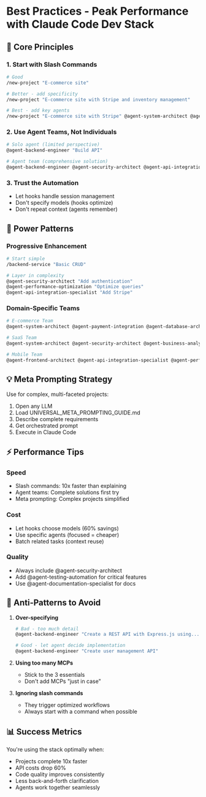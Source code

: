# Best Practices - Peak Performance with Claude Code Dev Stack

## 🎯 Core Principles

### 1. Start with Slash Commands
```bash
# Good
/new-project "E-commerce site"

# Better - add specificity
/new-project "E-commerce site with Stripe and inventory management"

# Best - add key agents
/new-project "E-commerce site with Stripe" @agent-system-architect @agent-payment-integration
```

### 2. Use Agent Teams, Not Individuals
```bash
# Solo agent (limited perspective)
@agent-backend-engineer "Build API"

# Agent team (comprehensive solution)
@agent-backend-engineer @agent-security-architect @agent-api-integration-specialist "Build secure API with third-party integrations"
```

### 3. Trust the Automation
- Let hooks handle session management
- Don't specify models (hooks optimize)
- Don't repeat context (agents remember)

## 🚀 Power Patterns

### Progressive Enhancement
```bash
# Start simple
/backend-service "Basic CRUD"

# Layer in complexity
@agent-security-architect "Add authentication"
@agent-performance-optimization "Optimize queries"
@agent-api-integration-specialist "Add Stripe"
```

### Domain-Specific Teams
```bash
# E-commerce Team
@agent-system-architect @agent-payment-integration @agent-database-architect

# SaaS Team  
@agent-system-architect @agent-security-architect @agent-business-analyst

# Mobile Team
@agent-frontend-architect @agent-api-integration-specialist @agent-performance-optimization
```

## 💡 Meta Prompting Strategy

Use for complex, multi-faceted projects:

1. Open any LLM
2. Load UNIVERSAL_META_PROMPTING_GUIDE.md
3. Describe complete requirements
4. Get orchestrated prompt
5. Execute in Claude Code

## ⚡ Performance Tips

### Speed
- Slash commands: 10x faster than explaining
- Agent teams: Complete solutions first try
- Meta prompting: Complex projects simplified

### Cost
- Let hooks choose models (60% savings)
- Use specific agents (focused = cheaper)
- Batch related tasks (context reuse)

### Quality
- Always include @agent-security-architect
- Add @agent-testing-automation for critical features
- Use @agent-documentation-specialist for docs

## 🚫 Anti-Patterns to Avoid

1. **Over-specifying**
   ```bash
   # Bad - too much detail
   @agent-backend-engineer "Create a REST API with Express.js using..."
   
   # Good - let agent decide implementation
   @agent-backend-engineer "Create user management API"
   ```

2. **Using too many MCPs**
   - Stick to the 3 essentials
   - Don't add MCPs "just in case"

3. **Ignoring slash commands**
   - They trigger optimized workflows
   - Always start with a command when possible

## 📊 Success Metrics

You're using the stack optimally when:
- Projects complete 10x faster
- API costs drop 60%
- Code quality improves consistently
- Less back-and-forth clarification
- Agents work together seamlessly